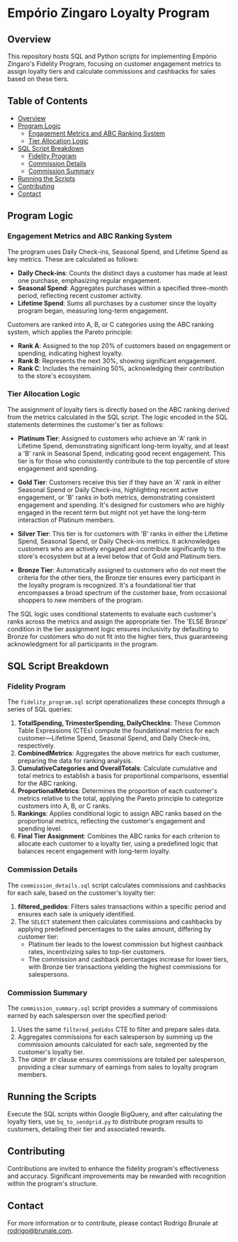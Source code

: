 # Empório Zingaro Loyalty Program

## Overview
This repository hosts SQL and Python scripts for implementing Empório Zingaro's Fidelity Program, focusing on customer engagement metrics to assign loyalty tiers and calculate commissions and cashbacks for sales based on these tiers.

## Table of Contents
- [Overview](#overview)
- [Program Logic](#program-logic)
  - [Engagement Metrics and ABC Ranking System](#engagement-metrics-and-abc-ranking-system)
  - [Tier Allocation Logic](#tier-allocation-logic)
- [SQL Script Breakdown](#sql-script-breakdown)
  - [Fidelity Program](#fidelity-program)
  - [Commission Details](#commission-details)
  - [Commission Summary](#commission-summary)
- [Running the Scripts](#running-the-scripts)
- [Contributing](#contributing)
- [Contact](#contact)

## Program Logic

### Engagement Metrics and ABC Ranking System
The program uses Daily Check-ins, Seasonal Spend, and Lifetime Spend as key metrics. These are calculated as follows:

- **Daily Check-ins**: Counts the distinct days a customer has made at least one purchase, emphasizing regular engagement.
- **Seasonal Spend**: Aggregates purchases within a specified three-month period, reflecting recent customer activity.
- **Lifetime Spend**: Sums all purchases by a customer since the loyalty program began, measuring long-term engagement.

Customers are ranked into A, B, or C categories using the ABC ranking system, which applies the Pareto principle:
- **Rank A**: Assigned to the top 20% of customers based on engagement or spending, indicating highest loyalty.
- **Rank B**: Represents the next 30%, showing significant engagement.
- **Rank C**: Includes the remaining 50%, acknowledging their contribution to the store's ecosystem.

### Tier Allocation Logic
The assignment of loyalty tiers is directly based on the ABC ranking derived from the metrics calculated in the SQL script. The logic encoded in the SQL statements determines the customer's tier as follows:

- **Platinum Tier**: Assigned to customers who achieve an 'A' rank in Lifetime Spend, demonstrating significant long-term loyalty, and at least a 'B' rank in Seasonal Spend, indicating good recent engagement. This tier is for those who consistently contribute to the top percentile of store engagement and spending.
 
- **Gold Tier**: Customers receive this tier if they have an 'A' rank in either Seasonal Spend or Daily Check-ins, highlighting recent active engagement, or 'B' ranks in both metrics, demonstrating consistent engagement and spending. It's designed for customers who are highly engaged in the recent term but might not yet have the long-term interaction of Platinum members.
 
- **Silver Tier**: This tier is for customers with 'B' ranks in either the Lifetime Spend, Seasonal Spend, or Daily Check-ins metrics. It acknowledges customers who are actively engaged and contribute significantly to the store's ecosystem but at a level below that of Gold and Platinum tiers.

- **Bronze Tier**: Automatically assigned to customers who do not meet the criteria for the other tiers, the Bronze tier ensures every participant in the loyalty program is recognized. It's a foundational tier that encompasses a broad spectrum of the customer base, from occasional shoppers to new members of the program.

The SQL logic uses conditional statements to evaluate each customer's ranks across the metrics and assign the appropriate tier. The 'ELSE Bronze' condition in the tier assignment logic ensures inclusivity by defaulting to Bronze for customers who do not fit into the higher tiers, thus guaranteeing acknowledgment for all participants in the program.

## SQL Script Breakdown

### Fidelity Program
The `fidelity_program.sql` script operationalizes these concepts through a series of SQL queries:
1. **TotalSpending, TrimesterSpending, DailyCheckIns**: These Common Table Expressions (CTEs) compute the foundational metrics for each customer—Lifetime Spend, Seasonal Spend, and Daily Check-ins, respectively.
2. **CombinedMetrics**: Aggregates the above metrics for each customer, preparing the data for ranking analysis.
3. **CumulativeCategories and OverallTotals**: Calculate cumulative and total metrics to establish a basis for proportional comparisons, essential for the ABC ranking.
4. **ProportionalMetrics**: Determines the proportion of each customer's metrics relative to the total, applying the Pareto principle to categorize customers into A, B, or C ranks.
5. **Rankings**: Applies conditional logic to assign ABC ranks based on the proportional metrics, reflecting the customer's engagement and spending level.
6. **Final Tier Assignment**: Combines the ABC ranks for each criterion to allocate each customer to a loyalty tier, using a predefined logic that balances recent engagement with long-term loyalty.

### Commission Details
The `commission_details.sql` script calculates commissions and cashbacks for each sale, based on the customer's loyalty tier:

1. **filtered_pedidos**: Filters sales transactions within a specific period and ensures each sale is uniquely identified.
2. The `SELECT` statement then calculates commissions and cashbacks by applying predefined percentages to the sales amount, differing by customer tier:
   - Platinum tier leads to the lowest commission but highest cashback rates, incentivizing sales to top-tier customers.
   - The commission and cashback percentages increase for lower tiers, with Bronze tier transactions yielding the highest commissions for salespersons.

### Commission Summary
The `commission_summary.sql` script provides a summary of commissions earned by each salesperson over the specified period:

1. Uses the same `filtered_pedidos` CTE to filter and prepare sales data.
2. Aggregates commissions for each salesperson by summing up the commission amounts calculated for each sale, segmented by the customer's loyalty tier.
3. The `GROUP BY` clause ensures commissions are totaled per salesperson, providing a clear summary of earnings from sales to loyalty program members.

## Running the Scripts
Execute the SQL scripts within Google BigQuery, and after calculating the loyalty tiers, use `bq_to_sendgrid.py` to distribute program results to customers, detailing their tier and associated rewards.

## Contributing
Contributions are invited to enhance the fidelity program's effectiveness and accuracy. Significant improvements may be rewarded with recognition within the program's structure.

## Contact
For more information or to contribute, please contact Rodrigo Brunale at [rodrigo@brunale.com](mailto:rodrigo@brunale.com).

